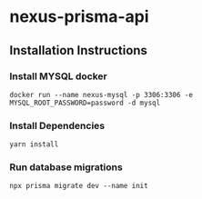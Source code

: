 # nexus-prisma-api

## Installation Instructions

### Install MYSQL docker
```
docker run --name nexus-mysql -p 3306:3306 -e MYSQL_ROOT_PASSWORD=password -d mysql
```

### Install Dependencies
```
yarn install
```

### Run database migrations
```
npx prisma migrate dev --name init
```